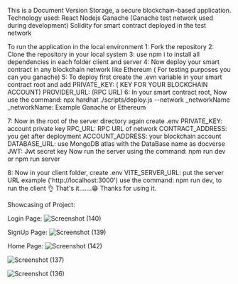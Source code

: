 This is a Document Version Storage, a secure blockchain-based application.
Technology used:
React
Nodejs
Ganache (Ganache test network used during development)
Solidity for smart contract deployed in the test network

To run the application in the local environment
1: Fork the repository
2: Clone the repository in your local system
3: use npm i to install all dependencies in each folder client and server
4: Now deploy your smart contract in any blockchain network like Ethereum ( For testing purposes you can you ganache)
5: To deploy first create the .evn variable in your smart contract root and add
    PRIVATE_KEY: ( KEY FOR YOUR BLOCKCHAIN ACCOUNT)
    PROVIDER_URL: (RPC URL) 
6: In your smart contract root, Now use the command: npx hardhat ./scripts/deploy.js --network _networkName
    _networkName: Example Ganache or Ethereum

7: Now in the root of the server directory again create .env
  PRIVATE_KEY: account private key
  RPC_URL: RPC URL of network 
  CONTRACT_ADDRESS: you get after deployment
  ACCOUNT_ADDRESS: your blockchain account
  DATABASE_URL: use MongoDB atlas with the DataBase name as docverse
  JWT: Jwt secret key
  Now run the server using the command: npm run dev or npm run server

8: Now in your client folder, create .env
  VITE_SERVER_URL: put the server URL example ('http://localhost:3000')
  use the command: npm run dev, to run the client
👌
That's it.......😁
Thanks for using it.


Showcasing of Project:

Login Page:
![Screenshot (140)](https://github.com/MAYANKRATRE10/DocVerse/assets/82997237/fe782fe2-ce4e-4cbb-aa45-3b5f1fb3d710)


SignUp Page:
![Screenshot (139)](https://github.com/MAYANKRATRE10/DocVerse/assets/82997237/e2613c18-174f-488d-b722-630e00a57a47)


Home Page:
![Screenshot (142)](https://github.com/MAYANKRATRE10/DocVerse/assets/82997237/941202bc-4309-4ccf-9f77-18573159e3ae)

![Screenshot (137)](https://github.com/MAYANKRATRE10/DocVerse/assets/82997237/3c7dc8ce-8545-4ee8-ae83-d6d402a21de5)

![Screenshot (136)](https://github.com/MAYANKRATRE10/DocVerse/assets/82997237/2e508c89-35f5-4ab0-bff0-276138658f11)





